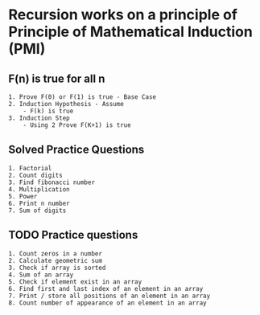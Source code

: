 # Recursion works on a principle of Principle of Mathematical Induction (PMI)

## F(n) is true for all n
    1. Prove F(0) or F(1) is true - Base Case
    2. Induction Hypothesis - Assume
        - F(k) is true
    3. Induction Step
        - Using 2 Prove F(K+1) is true


## Solved Practice Questions
    1. Factorial
    2. Count digits
    3. Find fibonacci number
    4. Multiplication
    5. Power
    6. Print n number
    7. Sum of digits


## TODO Practice questions
    1. Count zeros in a number
    2. Calculate geometric sum
    3. Check if array is sorted
    4. Sum of an array
    5. Check if element exist in an array
    6. Find first and last index of an element in an array
    7. Print / store all positions of an element in an array
    8. Count number of appearance of an element in an array
